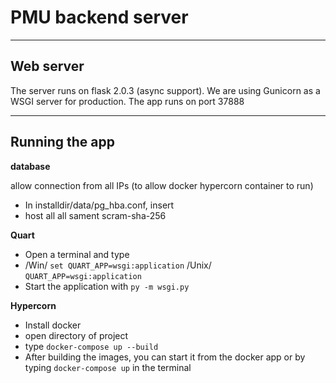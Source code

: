 # PMU backend server

---

## Web server

The server runs on flask 2.0.3 (async support).
We are using Gunicorn as a WSGI server for production.
The app runs on port 37888

---

## Running the app

**database**

allow connection from all IPs (to allow docker hypercorn container to run)
- In installdir/data/pg_hba.conf, insert
- host all             all              sament              scram-sha-256

**Quart**

- Open a terminal and type
- /Win/ `set QUART_APP=wsgi:application` /Unix/ `QUART_APP=wsgi:application`
- Start the application with `py -m wsgi.py`


**Hypercorn**

- Install docker
- open directory of project
- type `docker-compose up --build`
- After building the images, you can start it from the docker app or by typing `docker-compose up` in the terminal